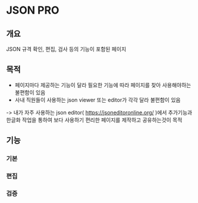# JSON PRO

## 개요

JSON 규격 확인, 편집, 검사 등의 기능이 포함된 페이지

## 목적

- 페이지마다 제공하는 기능이 달라 필요한 기능에 따라 페이지를 찾아 사용해야하는 불편함이 있음
- 사내 직원들이 사용하는 json viewer 또는 editor가 각각 달라 불편함이 있음

-> 내가 자주 사용하는 json editor( https://jsoneditoronline.org/ )에서 추가기능과 한글화 작업을 통하여 보다 사용하기 편리한 페이지를 제작하고 공유하는것이 목적

## 기능

### 기본

### 편집

### 검증